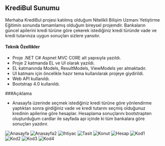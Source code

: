 ## KrediBul Sunumu

Merhaba KrediBul projesi katılmış olduğum Nitelikli Bilişim Uzmanı Yetiştirme Eğitimin sonunda tamamlamış olduğum bireysel projemdir. Bankaların güncel apilerini kredi türüne göre çekerek istediğiniz kredi türünde vade ve kredi tutarınıza uygun sonuçları sizlere yansıtır.

#### Teknik Özellikler
- Proje .NET C# Aspnet MVC CORE alt yapısıyla yazıldı.
- Proje 2 katmanda EL ve UI olarak yazıldı.
- EL katmanında Models, ResultModels, ViewModels yer almaktadır.
- UI katmanı için öncelikle hazır tema kullanılarak projeye giydirildi.
- Web API kullanıldı.
- Bootstrap 4.0 kullanıldı.

###Açıklama

- Anasayfa üzerinde seçmek istediğiniz kredi türüne göre yönlendirme yaptıktan sonra girdiğiniz vade ve kredi tutarını seçmiş olduğunuz kredinin apilerine göre hesaplar. Hesaplama sonuçlarını bootstrapten oluşturduğum cardlar ile sayfada api içinde ki tüm bankalara göre sonuçları yazdırır.


![Anasayfa](https://github.com/yusufkenankalkan/KrediBul-Sunumu/assets/125995539/33b9b05b-dc1d-4bd0-bdbd-9d83e4e9beeb)
![Anasayfa2](https://github.com/yusufkenankalkan/KrediBul-Sunumu/assets/125995539/f8decbde-b72e-4f51-8f79-c1015a081325)
![Ihtiyac](https://github.com/yusufkenankalkan/KrediBul-Sunumu/assets/125995539/30a7f4ee-ce24-447b-93ce-34f9a1aed547)
![Tasit](https://github.com/yusufkenankalkan/KrediBul-Sunumu/assets/125995539/1f26401c-f284-4a51-bf55-c81a92aef6ea)
![Konut](https://github.com/yusufkenankalkan/KrediBul-Sunumu/assets/125995539/37d56310-637c-4c47-8e06-cd30128bdffb)
![Hesap](https://github.com/yusufkenankalkan/KrediBul-Sunumu/assets/125995539/4818bb03-19ed-4aeb-a372-c60947e56e29)
![Kod1](https://github.com/yusufkenankalkan/KrediBul-Sunumu/assets/125995539/a98cfbe7-4846-41bc-bdf6-ccb556f408e6)
![Kod2](https://github.com/yusufkenankalkan/KrediBul-Sunumu/assets/125995539/d290a0bb-e678-4c52-98b5-286c51d18ef9)
![Kod3](https://github.com/yusufkenankalkan/KrediBul-Sunumu/assets/125995539/2a8761fd-e77b-42bb-a73c-a8f6650bcd4e)
![Kod4](https://github.com/yusufkenankalkan/KrediBul-Sunumu/assets/125995539/c995e358-6b07-45ec-ba7b-9756da298652)
